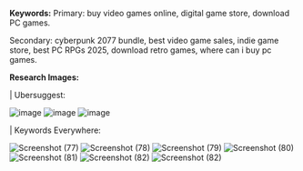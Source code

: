 **Keywords:**
Primary: buy video games online, digital game store, download PC games.

Secondary: cyberpunk 2077 bundle, best video game sales, indie game store, best PC RPGs 2025, download retro games, where can i buy pc games.


**Research Images:**

| Ubersuggest:

![image](https://github.com/user-attachments/assets/747053fc-74ab-4b1e-836a-4dae2c7f3b37)
![image](https://github.com/user-attachments/assets/1ffb37d6-a99b-46a2-8320-fa3714b45b10)
![image](https://github.com/user-attachments/assets/f38db454-b1df-488f-a8fc-5ad8ec4b2300)

| Keywords Everywhere:

![Screenshot (77)](https://github.com/user-attachments/assets/cbcf084e-2c1e-44ea-ae99-56461c20d365)
![Screenshot (78)](https://github.com/user-attachments/assets/7e0437c0-ff4c-404c-b8e7-d525c1f31f2e)
![Screenshot (79)](https://github.com/user-attachments/assets/ea3edd1f-f40d-4196-b5ab-b69ae47735ab)
![Screenshot (80)](https://github.com/user-attachments/assets/4b460fa9-ab38-4bae-84ef-646dcf79d195)
![Screenshot (81)](https://github.com/user-attachments/assets/07b934c8-5784-400a-8976-d6a410a8eaca)
![Screenshot (82)](https://github.com/user-attachments/assets/ed4330b1-489f-4060-825a-35d803273251)
![Screenshot (82)](https://github.com/user-attachments/assets/22327811-2420-4905-a8d1-e704cdde5631)

